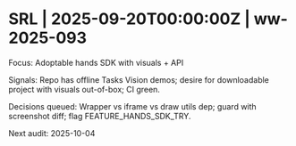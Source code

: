 # SRL | 2025-09-20T00:00:00Z | ww-2025-093

Focus: Adoptable hands SDK with visuals + API

Signals: Repo has offline Tasks Vision demos; desire for downloadable project with visuals out-of-box; CI green.

Decisions queued: Wrapper vs iframe vs draw utils dep; guard with screenshot diff; flag FEATURE_HANDS_SDK_TRY.

Next audit: 2025-10-04
